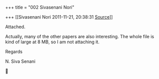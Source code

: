 +++
title = "002 Sivasenani Nori"

+++
[[Sivasenani Nori	2011-11-21, 20:38:31 [Source](https://groups.google.com/g/bvparishat/c/Z2BesRyqjg0)]]



Attached.



Actually, many of the other papers are also interesting. The whole file is kind of large at 8 MB, so I am not attaching it.



Regards

N. Siva Senani  
  



